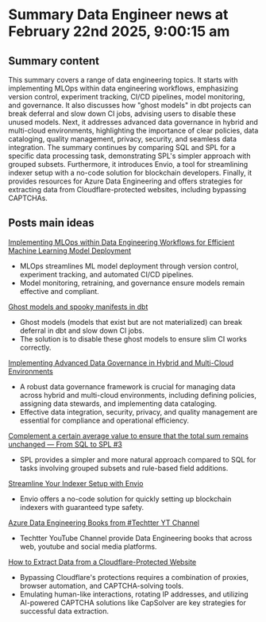 # Summary Data Engineer news at February 22nd 2025, 9:00:15 am
## Summary content

This summary covers a range of data engineering topics. It starts with implementing MLOps within data engineering workflows, emphasizing version control, experiment tracking, CI/CD pipelines, model monitoring, and governance. It also discusses how "ghost models" in dbt projects can break deferral and slow down CI jobs, advising users to disable these unused models. Next, it addresses advanced data governance in hybrid and multi-cloud environments, highlighting the importance of clear policies, data cataloging, quality management, privacy, security, and seamless data integration. The summary continues by comparing SQL and SPL for a specific data processing task, demonstrating SPL's simpler approach with grouped subsets. Furthermore, it introduces Envio, a tool for streamlining indexer setup with a no-code solution for blockchain developers. Finally, it provides resources for Azure Data Engineering and offers strategies for extracting data from Cloudflare-protected websites, including bypassing CAPTCHAs.

## Posts main ideas
[Implementing MLOps within Data Engineering Workflows for Efficient Machine
Learning Model Deployment](https://dev.to/flnzba/implementing-mlops-within-data-engineering-workflows-for-efficient-machine-learning-model-deployment-10e1)
*   MLOps streamlines ML model deployment through version control, experiment tracking, and automated CI/CD pipelines.
*   Model monitoring, retraining, and governance ensure models remain effective and compliant.

[Ghost models and spooky manifests in dbt](https://dev.to/panasenco/ghost-models-and-spooky-manifests-in-dbt-o78)
*   Ghost models (models that exist but are not materialized) can break deferral in dbt and slow down CI jobs.
*   The solution is to disable these ghost models to ensure slim CI works correctly.

[Implementing Advanced Data Governance in Hybrid and Multi-Cloud Environments](https://dev.to/flnzba/implementing-advanced-data-governance-in-hybrid-and-multi-cloud-environments-10nk)
*   A robust data governance framework is crucial for managing data across hybrid and multi-cloud environments, including defining policies, assigning data stewards, and implementing data cataloging.
*   Effective data integration, security, privacy, and quality management are essential for compliance and operational efficiency.

[Complement a certain average value to ensure that the total sum remains
unchanged — From SQL to SPL #3](https://dev.to/judith677/complement-a-certain-average-value-to-ensure-that-the-total-sum-remains-unchanged-from-sql-to-spl-4mn)
*   SPL provides a simpler and more natural approach compared to SQL for tasks involving grouped subsets and rule-based field additions.

[Streamline Your Indexer Setup with Envio](https://dev.to/envio/streamline-your-indexer-setup-with-envio-465p)
*   Envio offers a no-code solution for quickly setting up blockchain indexers with guaranteed type safety.

[Azure Data Engineering Books from #Techtter YT Channel](https://dev.to/techtter/azure-data-engineering-books-from-techtter-yt-channel-2j9b)
*   Techtter YouTube Channel provide Data Engineering books that across web, youtube and social media platforms.

[How to Extract Data from a Cloudflare-Protected Website](https://dev.to/luisgustvo/how-to-extract-data-from-a-cloudflare-protected-website-3g49)
*   Bypassing Cloudflare's protections requires a combination of proxies, browser automation, and CAPTCHA-solving tools.
*   Emulating human-like interactions, rotating IP addresses, and utilizing AI-powered CAPTCHA solutions like CapSolver are key strategies for successful data extraction.
